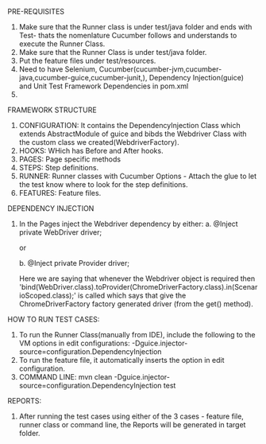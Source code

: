 PRE-REQUISITES
1. Make sure that the Runner class is under test/java folder and ends with Test- thats the nomenlature Cucumber follows and understands to execute the Runner Class.
2. Make sure that the Runner Class is under test/java folder.
3. Put the feature files under test/resources.
4. Need to have Selenium, Cucumber(cucumber-jvm,cucumber-java,cucumber-guice,cucumber-junit,),
 Dependency Injection(guice) and Unit Test Framework Dependencies in pom.xml
5. 
 
FRAMEWORK STRUCTURE
1. CONFIGURATION: It contains the DependencyInjection Class which extends AbstractModule of guice and bibds the 
Webdriver Class with the custom class we created(WebdriverFactory).
2. HOOKS: WHich has Before and After hooks.
3. PAGES: Page specific methods
4. STEPS: Step definitions.
5. RUNNER: Runner classes with Cucumber Options - Attach the glue to let the test know where to look for the step definitions.
6. FEATURES: Feature files.

DEPENDENCY INJECTION
1. In the Pages inject the Webdriver dependency by either:
    a. @Inject
           private WebDriver driver;
           
    or
           
    b. @Inject
           private Provider<WebDriver> driver; 
           
    Here we are saying that whenever the Webdriver object is required then 'bind(WebDriver.class).toProvider(ChromeDriverFactory.class).in(ScenarioScoped.class);'
    is called which says that give the ChromeDriverFactory factory generated driver (from the get() method).
    
HOW TO RUN TEST CASES:
1.  To run the Runner Class(manually from IDE), include the following to the VM options in edit configurations: -Dguice.injector-source=configuration.DependencyInjection
2. To run the feature file, it automatically inserts the option in edit configuration.
3. COMMAND LINE: mvn clean -Dguice.injector-source=configuration.DependencyInjection test

REPORTS:
1. After running the test cases using either of the 3 cases - feature file, runner class or command line, the Reports will be generated in target folder.
